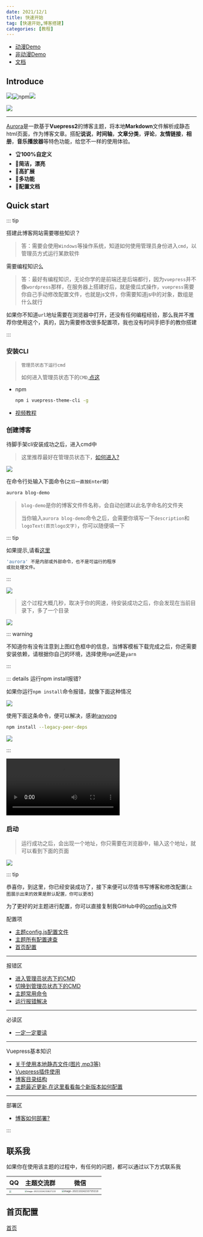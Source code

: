 ```yaml
---
date: 2021/12/1
title: 快速开始
tag: [快速开始,博客搭建]
categories: [教程]
---
```


- [动漫Demo](https://aurora-animate.xcye.xyz/)
- [非动漫Demo](https://aurora-common.xcye.xyz/)
- [文档](https://aurora.xcye.xyz/)


## Introduce

![](https://img.shields.io/npm/v/vuepress-theme-aurora)![npm](https://img.shields.io/npm/dm/vuepress-theme-aurora)![](https://img.shields.io/github/stars/qsyyke/vuepress-theme-aurora?style=social)

![](https://picture.xcye.xyz/image-20211208135404881.png?x-oss-process=style/pictureProcess1)

---

[Aurora](https://www.npmjs.com/package/vuepress-theme-aurora)是一款基于**Vuepress2**的博客主题，将本地**Markdown**文件解析成静态html页面，作为博客文章。搭配**说说**，**时间轴**，**文章分类**，**评论**，**友情链接**，**相册**，**音乐播放器**等特色功能，给您不一样的使用体验。

- 🏆**100%自定义**
- 🌈**简洁，漂亮**
- 🎨**高扩展**
- 💫**多功能**
- 📖**配置文档**

## Quick start

::: tip

搭建此博客网站需要哪些知识？

> 答：需要会使用`Windows`等操作系统，知道如何使用管理员身份进入`cmd`，以管理员方式运行某款软件

需要编程知识么

> 答：最好有编程知识，无论你学的是前端还是后端都行，因为`vuepress`并不像`wordpress`那样，在服务器上搭建好后，就是傻瓜式操作，`vuepress`需要你自己手动修改配置文件，也就是js文件，你需要知道js中的对象，数组是什么就行



如果你不知道`url`地址需要在浏览器中打开，还没有任何编程经验，那么我并不推荐你使用这个，真的，因为需要修改很多配置项，我也没有时间手把手的教你搭建 

:::

### 安装CLI

> `管理员状态下运行cmd`
>
> 如何进入管理员状态下的`CMD`,[点这](./cmd.md)

- npm

  ```sh
  npm i vuepress-theme-cli -g
  ```

- [视频教程](https://ooszy.cco.vin/theme-template/%E6%9C%80%E7%BB%88%E7%89%88%E6%9C%AC.mp4)

### 创建博客

待脚手架cli安装成功之后，进入cmd中

> 这里推荐最好在管理员状态下，[如何进入?](./cmd.md)

![](https://picture.xcye.xyz/image-20211127104249135.png?x-oss-process=style/pictureProcess1)



在命令行处输入下面命令(`之后一直按Enter键`)

```sh
aurora blog-demo
```

> `blog-demo`是你的博客文件件名称，会自动创建以此名字命名的文件夹
>
> 当你输入`aurora blog-demo`命令之后，会需要你填写一下`description`和`logoText(首页logo文字)`，你可以随便填一下



::: tip

如果提示,请看[这里](https://aurora.xcye.xyz/issue/cli-issue.md)

```sh
'aurora' 不是内部或外部命令，也不是可运行的程序
或批处理文件。
```

:::

![](https://picture.xcye.xyz/image-20211130123037624.png?x-oss-process=style/pictureProcess1)

> 这个过程大概几秒，取决于你的网速，待安装成功之后，你会发现在当前目录下，多了一个目录

![](https://picture.xcye.xyz/image-20211210202945519.png?x-oss-process=style/pictureProcess1)



::: warning

不知道你有没有注意到上图红色框中的信息，当博客模板下载完成之后，你还需要安装依赖，请根据你自己的环境，选择使用`npm`还是`yarn`

:::



::: details 运行npm install报错?

如果你运行`npm install`命令报错，就像下面这种情况

![](https://picture.xcye.xyz/image-20211211083929879.png?x-oss-process=style/pictureProcess1)



使用下面这条命令，便可以解决，感谢[ranyong](https://github.com/ranyong1997/)

```sh
npm install --legacy-peer-deps
```

![](https://picture.xcye.xyz/image-20211211084030624.png?x-oss-process=style/pictureProcess1)

:::



<video controls="" class="aurora-video" autoplay="" name="media"><source src="https://file.xcye.xyz/aurora-study.mp4" type="video/mp4"></video>



### 启动

> 运行成功之后，会出现一个地址，你只需要在浏览器中，输入这个地址，就可以看到下面的页面

![](https://picture.xcye.xyz/image-20211010232918219.png?x-oss-process=style/pictureProcess1)



::: tip

恭喜你，到这里，你已经安装成功了，接下来便可以尽情书写博客和修改配置(`上图展示出来的效果是默认配置，你可以更改`)

为了更好的对主题进行配置，你可以直接复制我GitHub中的<a href="https://github.com/vuepress-aurora/vuepress-theme-aurora/blob/master/docs/.vuepress/config-copy.js" target="_blank">config.js</a>文件

配置项

- [主题config.js配置文件](https://github.com/vuepress-aurora/vuepress-theme-aurora/blob/master/docs/.vuepress/config.js)
- [主题所有配置速查](https://aurora.xcye.xyz/home/config.md)
- [首页配置](https://aurora.xcye.xyz/homeconfig.html)

---

报错区

- [进入管理员状态下的CMD](https://aurora.xcye.xyz/readme/cmd.html)
- [切换到管理员状态下的CMD](https://aurora.xcye.xyz/base/admin.html)
- [主题常用命令](https://aurora.xcye.xyz/base/command.html#npm-install)
- [运行报错解决](https://aurora.xcye.xyz/issue/common.html)

---

必读区

- [一定一定要读](https://aurora.xcye.xyz/issue/)

---

Vuepress基本知识

- [关于使用本地静态文件(图片,mp3等)](https://aurora.xcye.xyz/base/public.html)
- [Vuepress插件使用](https://aurora.xcye.xyz/base/plugin.html)
- [博客目录结构](https://aurora.xcye.xyz/base/docs.html)
- [主题最近更新,在这里看看每个新版本如何配置](https://aurora.xcye.xyz/issue/bug.html)

---

部署区

- [博客如何部署?](https://aurora.xcye.xyz/home/deploy.html)

:::

## 联系我

如果你在使用该主题的过程中，有任何的问题，都可以通过以下方式联系我

| QQ                                                           | 主题交流群                                                   | 微信                                                         |
| ------------------------------------------------------------ | ------------------------------------------------------------ | ------------------------------------------------------------ |
| <img src="https://picture.xcye.xyz/image-20211024233620332.png?x-oss-process=style/pictureProcess1" style="zoom:33%;" /> | <img src="https://picture.xcye.xyz/image-20211024233827133.png?x-oss-process=style/pictureProcess1" alt="image-20211024233827133" style="zoom:33%;" /> | <img src="https://picture.xcye.xyz/image-20211024233735110.png?x-oss-process=style/pictureProcess1" alt="image-20211024233735110" style="zoom: 39%;" /> |

## 首页配置

[首页](../homeconfig.md)
